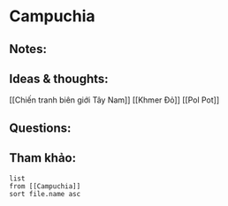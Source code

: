 # Campuchia

## Notes:


## Ideas & thoughts:
[[Chiến tranh biên giới Tây Nam]]
[[Khmer Đỏ]]
[[Pol Pot]]

## Questions:


## Tham khảo:
```dataview
list
from [[Campuchia]]
sort file.name asc
```
